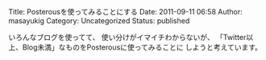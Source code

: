 Title: Posterousを使ってみることにする
Date: 2011-09-11 06:58
Author: masayukig
Category: Uncategorized
Status: published


いろんなブログを使ってて、
使い分けがイマイチわからないが、
「Twitter以上、Blog未満」なものをPosterousに使ってみることに
しようと考えています。

